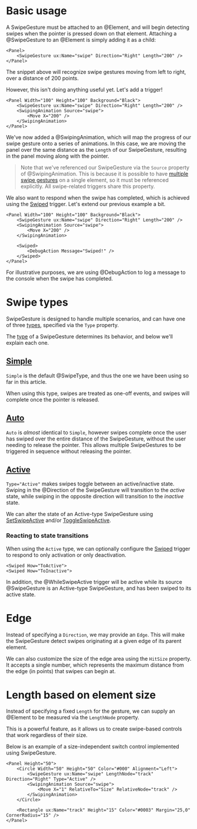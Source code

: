 # Basic usage

A SwipeGesture must be attached to an @Element, and will begin detecting swipes when the pointer is pressed
down on that element. Attaching a @SwipeGesture to an @Element is simply adding it as a child:

	<Panel>
		<SwipeGesture ux:Name="swipe" Direction="Right" Length="200" />
	</Panel>

The snippet above will recognize swipe gestures moving from left to right,
over a distance of 200 points.

However, this isn't doing anything useful yet. Let's add a trigger!

	<Panel Width="100" Height="100" Background="Black">
		<SwipeGesture ux:Name="swipe" Direction="Right" Length="200" />
		<SwipingAnimation Source="swipe">
			<Move X="200" />
		</SwipingAnimation>
	</Panel>

We've now added a @SwipingAnimation, which will map the progress of our swipe gesture onto a series of
animations. In this case, we are moving the panel over the same distance as the `Length` of our
SwipeGesture, resulting in the panel moving along with the pointer.

> Note that we've referenced our SwipeGesture via the `Source` property of @SwipingAnimation.
> This is because it is possible to have [multiple swipe gestures](#multiple-swipegestures) on a single element,
> so it must be referenced explicitly. All swipe-related triggers share this property.

We also want to respond when the swipe has completed, which is achieved using the
[Swiped](api:fuse/gestures/swiped) trigger. Let's extend our previous example a bit.

	<Panel Width="100" Height="100" Background="Black">
		<SwipeGesture ux:Name="swipe" Direction="Right" Length="200" />
		<SwipingAnimation Source="swipe">
			<Move X="200" />
		</SwipingAnimation>

		<Swiped>
			<DebugAction Message="Swiped!" />
		</Swiped>
	</Panel>

For illustrative purposes, we are using @DebugAction to log a message
to the console when the swipe has completed.

# Swipe types

SwipeGesture is designed to handle multiple scenarios,
and can have one of three [types](api:fuse/gestures/swipetype), specified via the `Type` property.

The [type](api:fuse/gestures/swipetype) of a SwipeGesture determines its behavior, and below we'll explain each one.

## [Simple](api:fuse/gestures/swipetype/simple)

`Simple` is the default @SwipeType, and thus the one we have been using so far in this article.

When using this type, swipes are treated as one-off events, and swipes will complete once the pointer is released.

## [Auto](api:fuse/gestures/swipetype/auto)

`Auto` is *almost* identical to `Simple`, however swipes complete once the user has swiped over the entire
distance of the SwipeGesture, without the user needing to release the pointer.
This allows multiple SwipeGestures to be triggered in sequence without releasing the pointer.

<a id="swipetype-active-overview"></a>

## [Active](api:fuse/gestures/swipetype/active)

`Type="Active"` makes swipes toggle between an active/inactive state.
Swiping in the @Direction of the SwipeGesture will transition to the *active* state,
while swiping in the opposite direction will transition to the *inactive* state.

We can alter the state of an Active-type SwipeGesture using
[SetSwipeActive](api:fuse/gestures/setswipeactive) and/or
[ToggleSwipeActive](api:fuse/gestures/toggleswipeactive).

### Reacting to state transitions

When using the `Active` type, we can optionally configure the [Swiped](api:fuse/gestures/swiped) trigger
to respond to only activation or only deactivation.

	<Swiped How="ToActive">
	<Swiped How="ToInactive">

In addition, the @WhileSwipeActive trigger will be active while its source @SwipeGesture is an Active-type
SwipeGesture, and has been swiped to its active state.

# Edge

Instead of specifying a `Direction`, we may provide an `Edge`. This will make the SwipeGesture detect swipes
originating at a given edge of its parent element.

We can also customize the size of the edge area using the `HitSize` property.
It accepts a single number, which represents the maximum distance from the edge (in points) that swipes can
begin at.

# Length based on element size

Instead of specifying a fixed `Length` for the gesture,
we can supply an @Element to be measured via the `LengthNode` property.

This is a powerful feature, as it allows us to create swipe-based controls that work regardless of their size.

Below is an example of a size-independent switch control implemented using SwipeGesture.

	<Panel Height="50">
		<Circle Width="50" Height="50" Color="#000" Alignment="Left">
			<SwipeGesture ux:Name="swipe" LengthNode="track" Direction="Right" Type="Active" />
			<SwipingAnimation Source="swipe">
				<Move X="1" RelativeTo="Size" RelativeNode="track" />
			</SwipingAnimation>
		</Circle>

		<Rectangle ux:Name="track" Height="15" Color="#0003" Margin="25,0" CornerRadius="15" />
	</Panel>